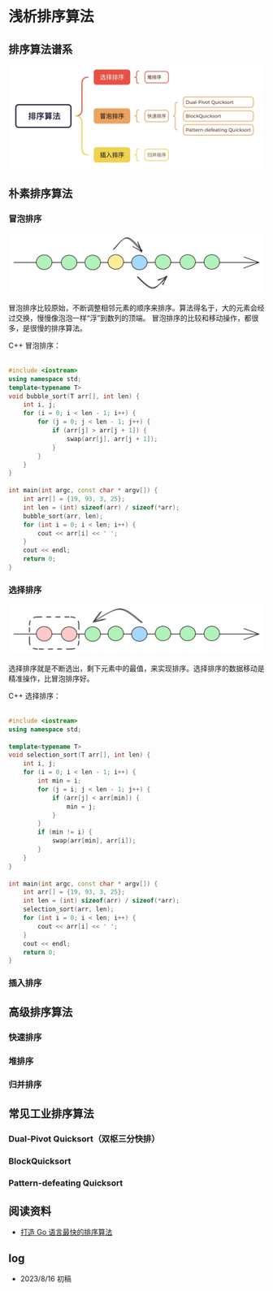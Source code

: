 # 浅析排序算法

##  排序算法谱系

![排序算法谱系](./sort/sort.outline.jpg)

## 朴素排序算法

### 冒泡排序

![bubble](./sort/bubble_sort.png)

冒泡排序比较原始，不断调整相邻元素的顺序来排序。算法得名于，大的元素会经过交换，慢慢像泡泡一样“浮”到数列的顶端。
冒泡排序的比较和移动操作，都很多，是很慢的排序算法。


C++ 冒泡排序：
``` cpp

#include <iostream>
using namespace std;
template<typename T>
void bubble_sort(T arr[], int len) {
    int i, j;
    for (i = 0; i < len - 1; i++) {
        for (j = 0; j < len - 1; j++) {
            if (arr[j] > arr[j + 1]) {
                swap(arr[j], arr[j + 1]);
            }
        }
    }
}

int main(int argc, const char * argv[]) {
    int arr[] = {19, 93, 3, 25};
    int len = (int) sizeof(arr) / sizeof(*arr);
    bubble_sort(arr, len);
    for (int i = 0; i < len; i++) {
        cout << arr[i] << ' ';
    }
    cout << endl;
    return 0;
}

```

### 选择排序

![selection_sort](./sort/selection_sort.png)

选择排序就是不断选出，剩下元素中的最值，来实现排序。选择排序的数据移动是精准操作，比冒泡排序好。

C++ 选择排序：

``` cpp

#include <iostream>
using namespace std;

template<typename T>
void selection_sort(T arr[], int len) {
    int i, j;
    for (i = 0; i < len - 1; i++) {
        int min = i;
        for (j = i; j < len - 1; j++) {
            if (arr[j] < arr[min]) {
                min = j;
            }
        }
        if (min != i) {
            swap(arr[min], arr[i]);
        }
    }
}

int main(int argc, const char * argv[]) {
    int arr[] = {19, 93, 3, 25};
    int len = (int) sizeof(arr) / sizeof(*arr);
    selection_sort(arr, len);
    for (int i = 0; i < len; i++) {
        cout << arr[i] << ' ';
    }
    cout << endl;
    return 0;
}


```

### 插入排序


## 高级排序算法

### 快速排序

### 堆排序

### 归并排序


## 常见工业排序算法

### Dual-Pivot Quicksort（双枢三分快排）

### BlockQuicksort

### Pattern-defeating Quicksort

## 阅读资料

- [打造 Go 语言最快的排序算法](https://blog.csdn.net/ByteDanceTech/article/details/124464192)

## log

- 2023/8/16  初稿
